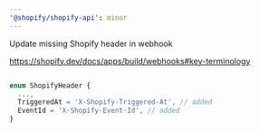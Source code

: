 ```yaml
---
'@shopify/shopify-api': minor
---
```


Update missing Shopify header in webhook

https://shopify.dev/docs/apps/build/webhooks#key-terminology
```ts

enum ShopifyHeader {
  ...,
  TriggeredAt = 'X-Shopify-Triggered-At', // added
  EventId = 'X-Shopify-Event-Id', // added
}
```
